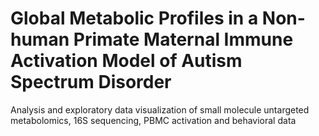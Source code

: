 # Global Metabolic Profiles in a Non-human Primate Maternal Immune Activation Model of Autism Spectrum Disorder
Analysis and exploratory data visualization of small molecule untargeted metabolomics, 16S sequencing, PBMC activation and behavioral data


